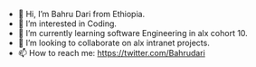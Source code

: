 - 👋 Hi, I’m Bahru Dari from Ethiopia.
- 👀 I’m interested in Coding.
- 🌱 I’m currently learning software Engineering in alx cohort 10.
- 💞️ I’m looking to collaborate on alx intranet projects.
- 📫 How to reach me: https://twitter.com/Bahrudari
<!---
BahruDa/BahruDa is a ✨ special ✨ repository because its `README.md` (this file) appears on your GitHub profile.
You can click the Preview link to take a look at your changes.
--->
